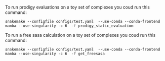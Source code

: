 
To run prodigy evaluations on a toy set of complexes you coud run this command:
```
snakemake --configfile configs/test.yaml  --use-conda --conda-frontend mamba --use-singularity -c 6  -f prodigy_static_evaluation
```
To run a free sasa calculation on a toy set of complexes you coud run this command:
```
snakemake --configfile configs/test.yaml  --use-conda --conda-frontend mamba --use-singularity -c 6  -f get_freesasa
```